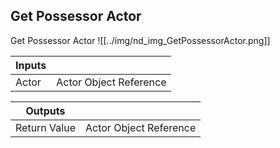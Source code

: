 ## Get Possessor Actor
Get Possessor Actor
![[../img/nd_img_GetPossessorActor.png]]

|Inputs||
|--|--|
| Actor | Actor Object Reference |

|Outputs||
|--|--|
| Return Value | Actor Object Reference |
